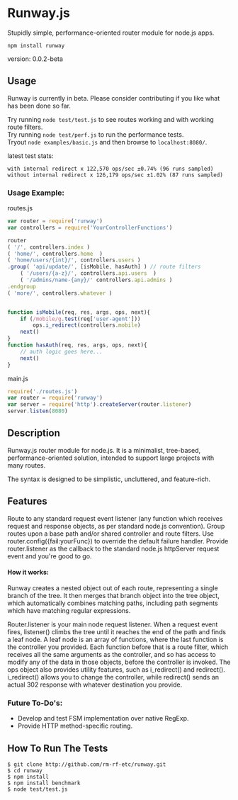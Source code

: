 Runway.js
==========

Stupidly simple, performance-oriented router module for node.js apps.

`npm install runway`

version: 0.0.2-beta

## Usage

Runway is currently in beta. Please consider contributing if you like what has been done so far.

Try running `node test/test.js` to see routes working and with working route filters.  
Try running `node test/perf.js` to run the performance tests.  
Tryout `node examples/basic.js` and then browse to `localhost:8080/`.

latest test stats:
```
with internal redirect x 122,570 ops/sec ±0.74% (96 runs sampled)
without internal redirect x 126,179 ops/sec ±1.02% (87 runs sampled)
```

### Usage Example:

routes.js
```js
var router = require('runway')
var controllers = require('YourControllerFunctions')

router
( '/', controllers.index )
( 'home/', controllers.home  )
( 'home/users/{int}/', controllers.users )
.group( 'api/update/', [isMobile, hasAuth] ) // route filters
    ( '/users/{a-z}/', controllers.api.users  )
    ( '/admins/name-{any}/' controllers.api.admins )
.endgroup
( 'more/', controllers.whatever )


function isMobile(req, res, args, ops, next){
    if (/mobile/g.test(req['user-agent']))
        ops.i_redirect(controllers.mobile)
    next()
}
function hasAuth(req, res, args, ops, next){
    // auth logic goes here...
    next()
}
```

main.js
```js
require('./routes.js')
var router = require('runway')
var server = require('http').createServer(router.listener)
server.listen(8080)
```


## Description
Runway.js router module for node.js. It is a minimalist, tree-based, performance-oriented
solution, intended to support large projects with many routes.

The syntax is designed to be simplistic, uncluttered, and feature-rich.

## Features
Route to any standard request event listener (any function which receives request
and response objects, as per standard node.js convention). Group routes upon a base
path and/or shared controller and route filters. Use router.config({fail:yourFunc})
to override the default failure handler. Provide router.listener as the callback to
the standard node.js httpServer request event and you're good to go.


#### How it works:
Runway creates a nested object out of each route, representing a single branch of the
tree. It then merges that branch object into the tree object, which automatically
combines matching paths, including path segments which have matching regular
expressions.

Router.listener is your main node request listener. When a request event fires,
listener() climbs the tree until it reaches the end of the path and finds a leaf
node. A leaf node is an array of functions, where the last function is the controller
you provided. Each function before that is a route filter, which receives all the
same arguments as the controller, and so has access to modify any of the data in
those objects, before the controller is invoked. The ops object also provides utility
features, such as i_redirect() and redirect(). i_redirect() allows you to change the
controller, while redirect() sends an actual 302 response with whatever destination
you provide.


### Future To-Do's:

* Develop and test FSM implementation over native RegExp.
* Provide HTTP method-specific routing.


## How To Run The Tests

```
$ git clone http://github.com/rm-rf-etc/runway.git
$ cd runway
$ npm install
$ npm install benchmark
$ node test/test.js
```
